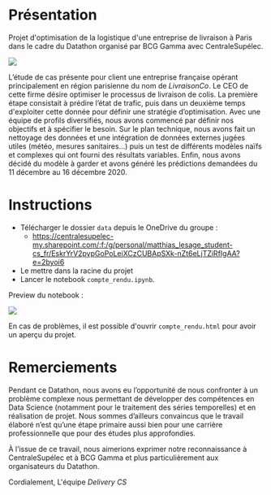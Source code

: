 # Présentation
Projet d'optimisation de la logistique d'une entreprise de livraison à Paris dans le cadre du Datathon organisé par BCG Gamma avec CentraleSupélec.



![](./ressources/couverture.png)



L’étude de cas présente pour client une entreprise française opérant principalement en région parisienne du nom de *LivraisonCo*. Le CEO de cette firme désire optimiser le processus de livraison de colis. La première étape consistait à prédire l’état de trafic, puis dans un deuxième temps d'exploiter cette donnée pour définir une stratégie d’optimisation. Avec une équipe de profils diversifiés, nous avons commencé par définir nos objectifs et à spécifier le besoin. Sur le plan technique, nous avons fait un nettoyage des données et une intégration de données externes jugées utiles (météo, mesures sanitaires…) puis un test de différents modèles naïfs et complexes qui ont fourni des résultats variables. Enfin, nous avons décidé du modèle à garder et avons généré les prédictions demandées du 11 décembre au 16 décembre 2020.



# Instructions

- Télécharger le dossier `data` depuis le OneDrive du groupe :
  - https://centralesupelec-my.sharepoint.com/:f:/g/personal/matthias_lesage_student-cs_fr/EskrYrV2pypGoPoLeiXCzCUBApSXk-nZt6eLjTZiRfIgAA?e=2byoi6
- Le mettre dans la racine du projet
- Lancer le notebook `compte_rendu.ipynb`.



Preview du notebook :

![](./ressources/preview_compte_rendu.png)



En cas de problèmes, il est possible d'ouvrir  `compte_rendu.html` pour avoir un aperçu du projet.



# Remerciements

Pendant ce Datathon, nous avons eu l’opportunité de nous confronter à un problème complexe nous permettant de développer des compétences en Data Science (notamment pour le traitement des séries temporelles) et en réalisation de projet. Nous sommes d’ailleurs convaincus que le travail élaboré n’est qu’une étape primaire aussi bien pour une carrière professionnelle que pour des études plus approfondies.

À l’issue de ce travail, nous aimerions exprimer notre reconnaissance à CentraleSupélec et à BCG Gamma et plus particulièrement aux organisateurs du Datathon.

Cordialement,
L'équipe *Delivery CS*

